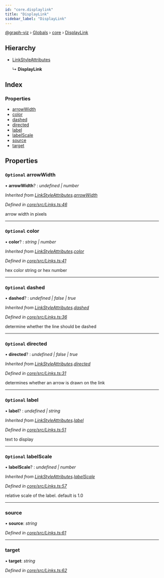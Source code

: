 ```yaml
---
id: "core.displaylink"
title: "DisplayLink"
sidebar_label: "DisplayLink"
---
```


[@graph-viz](../index.md) › [Globals](../globals.md) › [core](../modules/core.md) › [DisplayLink](core.displaylink.md)

## Hierarchy

* [LinkStyleAttributes](core.linkstyleattributes.md)

  ↳ **DisplayLink**

## Index

### Properties

* [arrowWidth](core.displaylink.md#optional-arrowwidth)
* [color](core.displaylink.md#optional-color)
* [dashed](core.displaylink.md#optional-dashed)
* [directed](core.displaylink.md#optional-directed)
* [label](core.displaylink.md#optional-label)
* [labelScale](core.displaylink.md#optional-labelscale)
* [source](core.displaylink.md#source)
* [target](core.displaylink.md#target)

## Properties

### `Optional` arrowWidth

• **arrowWidth**? : *undefined | number*

*Inherited from [LinkStyleAttributes](core.linkstyleattributes.md).[arrowWidth](core.linkstyleattributes.md#optional-arrowwidth)*

*Defined in [core/src/Links.ts:46](https://github.com/uplevel-technology/graph-viz/blob/d488454d/packages/core/src/Links.ts#L46)*

arrow width in pixels

___

### `Optional` color

• **color**? : *string | number*

*Inherited from [LinkStyleAttributes](core.linkstyleattributes.md).[color](core.linkstyleattributes.md#optional-color)*

*Defined in [core/src/Links.ts:41](https://github.com/uplevel-technology/graph-viz/blob/d488454d/packages/core/src/Links.ts#L41)*

hex color string or hex number

___

### `Optional` dashed

• **dashed**? : *undefined | false | true*

*Inherited from [LinkStyleAttributes](core.linkstyleattributes.md).[dashed](core.linkstyleattributes.md#optional-dashed)*

*Defined in [core/src/Links.ts:36](https://github.com/uplevel-technology/graph-viz/blob/d488454d/packages/core/src/Links.ts#L36)*

determine whether the line should be dashed

___

### `Optional` directed

• **directed**? : *undefined | false | true*

*Inherited from [LinkStyleAttributes](core.linkstyleattributes.md).[directed](core.linkstyleattributes.md#optional-directed)*

*Defined in [core/src/Links.ts:31](https://github.com/uplevel-technology/graph-viz/blob/d488454d/packages/core/src/Links.ts#L31)*

determines whether an arrow is drawn on the link

___

### `Optional` label

• **label**? : *undefined | string*

*Inherited from [LinkStyleAttributes](core.linkstyleattributes.md).[label](core.linkstyleattributes.md#optional-label)*

*Defined in [core/src/Links.ts:51](https://github.com/uplevel-technology/graph-viz/blob/d488454d/packages/core/src/Links.ts#L51)*

text to display

___

### `Optional` labelScale

• **labelScale**? : *undefined | number*

*Inherited from [LinkStyleAttributes](core.linkstyleattributes.md).[labelScale](core.linkstyleattributes.md#optional-labelscale)*

*Defined in [core/src/Links.ts:57](https://github.com/uplevel-technology/graph-viz/blob/d488454d/packages/core/src/Links.ts#L57)*

relative scale of the label.
default is 1.0

___

###  source

• **source**: *string*

*Defined in [core/src/Links.ts:61](https://github.com/uplevel-technology/graph-viz/blob/d488454d/packages/core/src/Links.ts#L61)*

___

###  target

• **target**: *string*

*Defined in [core/src/Links.ts:62](https://github.com/uplevel-technology/graph-viz/blob/d488454d/packages/core/src/Links.ts#L62)*
